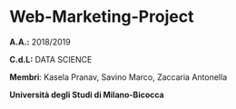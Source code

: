# Web-Marketing-Project

**A.A.:** 2018/2019

**C.d.L:** DATA SCIENCE

**Membri**: Kasela Pranav, Savino Marco, Zaccaria Antonella

**Università degli Studi di Milano-Bicocca**

